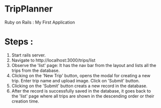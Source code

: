 # TripPlanner
Ruby on Rails : My First Application

# Steps : 
1. Start rails server.  
2. Navigate to http://localhost:3000/trips/list  
3. Observe the 'list' page: It has the nav bar from the layout and lists all the trips from the database.  
4. Clicking on the 'New Trip' button, opens the modal for creating a new trip. Enter trip name and upload image.   Click on 'Submit' button.  
5. Clicking on the 'Submit' button creats a new record in the database.  
6. After the record is successfully saved in the database, it goes back to the 'list' page where all trips are shown in the descending order or their creation time.  
